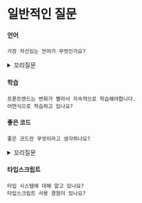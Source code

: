 # 일반적인 질문

#### 언어

```text
가장 자신있는 언어가 무엇인가요?
```

<details>
<summary>꼬리질문</summary>

### JavaScript일 경우
- 타입스크립트 관련 질문을 한다.

### JavaScript가 아닌 경우
```text
프론트엔드 개발자를 희망하는데 자신있는 언어가 JS가 아닌 이유는 무엇인가요?
```

</details>

#### 학습

```text
프론트엔드는 변화가 빨라서 지속적으로 학습해야합니다.
어떤식으로 학습하고 있나요?
```

#### 좋은 코드

```text
좋은 코드란 무엇이라고 생각하나요?
```

<details>
<summary>꼬리질문</summary>

```text
그렇다면 본인의 코드는 좋은 코드라고 생각하나요?
```
or

```text
본인이 말한 좋은 코드를 만들기 위해 어떤 노력을 했나요?
```

</details>


#### 타입스크립트

```text
타입 시스템에 대해 알고 있나요?
타입스크립트 사용 경험이 있나요?
```